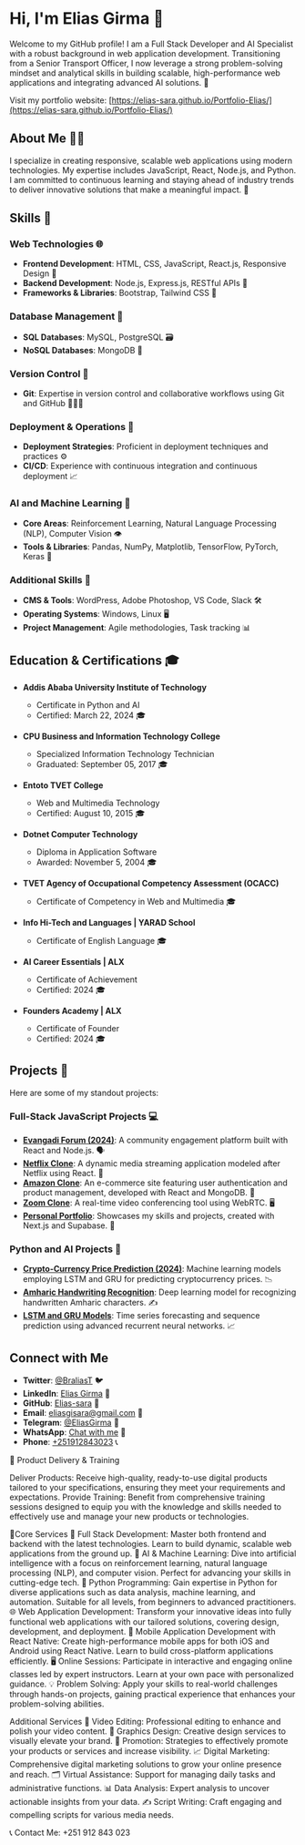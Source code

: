 # Hi, I'm Elias Girma 👋          

Welcome to my GitHub profile! I am a Full Stack Developer and AI Specialist with a robust background in web application development. Transitioning from a Senior Transport Officer, I now leverage a strong problem-solving mindset and analytical skills in building scalable, high-performance web applications and integrating advanced AI solutions. 🚀

Visit my portfolio website: [https://elias-sara.github.io/Portfolio-Elias/](https://elias-sara.github.io/Portfolio-Elias/)

## About Me 🧑‍💻

I specialize in creating responsive, scalable web applications using modern technologies. My expertise includes JavaScript, React, Node.js, and Python. I am committed to continuous learning and staying ahead of industry trends to deliver innovative solutions that make a meaningful impact. 🌟

## Skills 💪

### Web Technologies 🌐
- **Frontend Development**: HTML, CSS, JavaScript, React.js, Responsive Design 📱
- **Backend Development**: Node.js, Express.js, RESTful APIs 🔧
- **Frameworks & Libraries**: Bootstrap, Tailwind CSS 🎨

### Database Management 💾
- **SQL Databases**: MySQL, PostgreSQL 🗃️
- **NoSQL Databases**: MongoDB 🧩

### Version Control 🔄
- **Git**: Expertise in version control and collaborative workflows using Git and GitHub 🧑‍🤝‍🧑

### Deployment & Operations 🚀
- **Deployment Strategies**: Proficient in deployment techniques and practices ⚙️
- **CI/CD**: Experience with continuous integration and continuous deployment 📈

### AI and Machine Learning 🤖
- **Core Areas**: Reinforcement Learning, Natural Language Processing (NLP), Computer Vision 👁️
- **Tools & Libraries**: Pandas, NumPy, Matplotlib, TensorFlow, PyTorch, Keras 🔬

### Additional Skills 🎯
- **CMS & Tools**: WordPress, Adobe Photoshop, VS Code, Slack 🛠️
- **Operating Systems**: Windows, Linux 🖥️
- **Project Management**: Agile methodologies, Task tracking 📊

## Education & Certifications 🎓

- **Addis Ababa University Institute of Technology**
  - Certificate in Python and AI
  - Certified: March 22, 2024 🎓

- **CPU Business and Information Technology College**
  - Specialized Information Technology Technician
  - Graduated: September 05, 2017 🎓

- **Entoto TVET College**
  - Web and Multimedia Technology
  - Certified: August 10, 2015 🎓

- **Dotnet Computer Technology**
  - Diploma in Application Software
  - Awarded: November 5, 2004 🎓

- **TVET Agency of Occupational Competency Assessment (OCACC)**
  - Certificate of Competency in Web and Multimedia 🎓

- **Info Hi-Tech and Languages | YARAD School**
  - Certificate of English Language 🎓

- **AI Career Essentials | ALX**
  - Certificate of Achievement
  - Certified: 2024 🎓

- **Founders Academy | ALX**
  - Certificate of Founder
  - Certified: 2024 🎓

## Projects 🌟

Here are some of my standout projects:

### Full-Stack JavaScript Projects 💻
- **[Evangadi Forum (2024)](link-to-project)**: A community engagement platform built with React and Node.js. 🗣️
- **[Netflix Clone](link-to-project)**: A dynamic media streaming application modeled after Netflix using React. 🍿
- **[Amazon Clone](link-to-project)**: An e-commerce site featuring user authentication and product management, developed with React and MongoDB. 🛒
- **[Zoom Clone](link-to-project)**: A real-time video conferencing tool using WebRTC. 🖥️
- **[Personal Portfolio](link-to-project)**: Showcases my skills and projects, created with Next.js and Supabase. 🌟

### Python and AI Projects 🤖
- **[Crypto-Currency Price Prediction (2024)](link-to-project)**: Machine learning models employing LSTM and GRU for predicting cryptocurrency prices. 📉
- **[Amharic Handwriting Recognition](link-to-project)**: Deep learning model for recognizing handwritten Amharic characters. ✍️
- **[LSTM and GRU Models](link-to-project)**: Time series forecasting and sequence prediction using advanced recurrent neural networks. 📈

## Connect with Me

- **Twitter**: [@BraliasT](https://x.com/BraliasT) 🐦
- **LinkedIn**: [Elias Girma](https://www.linkedin.com/in/elias-sara/) 🔗
- **GitHub**: [Elias-sara](https://github.com/Elias-sara) 🐙
- **Email**: [eliasgisara@gmail.com](mailto:eliasgisara@gmail.com) 📧
- **Telegram**: [@EliasGirma](https://t.me/+251912843023) 💬
- **WhatsApp**: [Chat with me](https://wa.me/+251912843023) 📱
- **Phone**: [+251912843023](tel:+251912843023) 📞

  
🚀 Product Delivery & Training

Deliver Products: Receive high-quality, ready-to-use digital products tailored to your specifications, ensuring they meet your requirements and expectations.
Provide Training: Benefit from comprehensive training sessions designed to equip you with the knowledge and skills needed to effectively use and manage your new products or technologies.


🚀Core Services
🔧 Full Stack Development: Master both frontend and backend with the latest technologies. Learn to build dynamic, scalable web applications from the ground up.
🤖 AI & Machine Learning: Dive into artificial intelligence with a focus on reinforcement learning, natural language processing (NLP), and computer vision. Perfect for advancing your skills in cutting-edge tech.
🐍 Python Programming: Gain expertise in Python for diverse applications such as data analysis, machine learning, and automation. Suitable for all levels, from beginners to advanced practitioners.
🌐 Web Application Development: Transform your innovative ideas into fully functional web applications with our tailored solutions, covering design, development, and deployment.
📱 Mobile Application Development with React Native: Create high-performance mobile apps for both iOS and Android using React Native. Learn to build cross-platform applications efficiently.
🖥 Online Sessions: Participate in interactive and engaging online classes led by expert instructors. Learn at your own pace with personalized guidance.
💡 Problem Solving: Apply your skills to real-world challenges through hands-on projects, gaining practical experience that enhances your problem-solving abilities.

Additional Services
🎥 Video Editing: Professional editing to enhance and polish your video content.
🎨 Graphics Design: Creative design services to visually elevate your brand.
📢 Promotion: Strategies to effectively promote your products or services and increase visibility.
📈 Digital Marketing: Comprehensive digital marketing solutions to grow your online presence and reach.
🗂 Virtual Assistance: Support for managing daily tasks and administrative functions.
📊 Data Analysis: Expert analysis to uncover actionable insights from your data.
✍️ Script Writing: Craft engaging and compelling scripts for various media needs.

📞 Contact Me: +251 912 843 023


